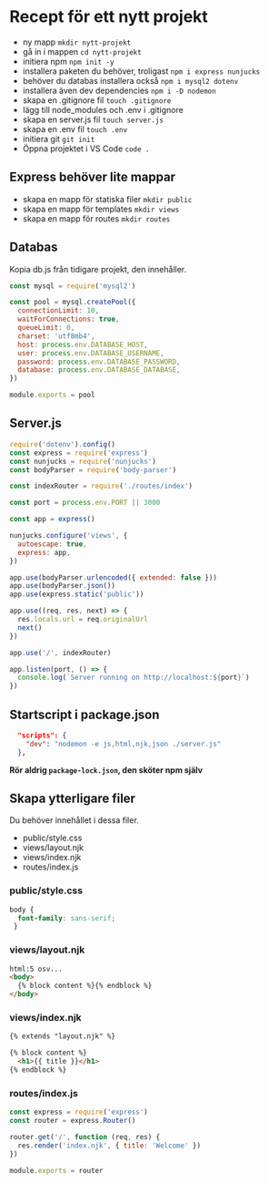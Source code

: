 # Recept för ett nytt projekt

* ny mapp `mkdir nytt-projekt`
* gå in i mappen `cd nytt-projekt`
* initiera npm `npm init -y`
* installera paketen du behöver, troligast `npm i express nunjucks`
* behöver du databas installera också `npm i mysql2 dotenv`
* installera även dev dependencies `npm i -D nodemon`
* skapa en .gitignore fil `touch .gitignore`
* lägg till node_modules och .env i .gitignore
* skapa en server.js fil `touch server.js`
* skapa en .env fil `touch .env`
* initiera git `git init`
* Öppna projektet i VS Code `code .`

## Express behöver lite mappar

* skapa en mapp för statiska filer `mkdir public`
* skapa en mapp för templates `mkdir views`
* skapa en mapp för routes `mkdir routes`

## Databas

Kopia db.js från tidigare projekt, den innehåller.

```js
const mysql = require('mysql2')

const pool = mysql.createPool({
  connectionLimit: 10,
  waitForConnections: true,
  queueLimit: 0,
  charset: 'utf8mb4',
  host: process.env.DATABASE_HOST,
  user: process.env.DATABASE_USERNAME,
  password: process.env.DATABASE_PASSWORD,
  database: process.env.DATABASE_DATABASE,
})

module.exports = pool
```

## Server.js

```js
require('dotenv').config()
const express = require('express')
const nunjucks = require('nunjucks')
const bodyParser = require('body-parser')

const indexRouter = require('./routes/index')

const port = process.env.PORT || 3000

const app = express()

nunjucks.configure('views', {
  autoescape: true,
  express: app,
})

app.use(bodyParser.urlencoded({ extended: false }))
app.use(bodyParser.json())
app.use(express.static('public'))

app.use((req, res, next) => {
  res.locals.url = req.originalUrl
  next()
})

app.use('/', indexRouter)

app.listen(port, () => {
  console.log(`Server running on http://localhost:${port}`)
})
```

## Startscript i package.json

```json
  "scripts": {
    "dev": "nodemon -e js,html,njk,json ./server.js"
  },
```

**Rör aldrig `package-lock.json`, den sköter npm själv**

## Skapa ytterligare filer

Du behöver innehållet i dessa filer.

* public/style.css
* views/layout.njk
* views/index.njk
* routes/index.js

### public/style.css

```css
body {
  font-family: sans-serif;
 }
```

### views/layout.njk

```html
html:5 osv...
<body>
  {% block content %}{% endblock %}
</body>
```

### views/index.njk

```html
{% extends "layout.njk" %}

{% block content %}
  <h1>{{ title }}</h1>
{% endblock %}
```

### routes/index.js

```js
const express = require('express')
const router = express.Router()

router.get('/', function (req, res) {
  res.render('index.njk', { title: 'Welcome' })
})

module.exports = router
```